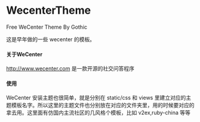 WecenterTheme
=============

Free WeCenter Theme By Gothic 

这是早年做的一些 wecenter 的模板。

#### 关于WeCenter

http://www.wecenter.com 是一款开源的社交问答程序

#### 使用
WeCenter 安装主题也很简单，就是分别在 static/css 和 views 里建立对应的主题模板名字。所以这里的主题文件也分别放在对应的文件夹里，用的时候要对应的拿去用。这里面有仿国内主流社区的几风格个模板，比如 v2ex,ruby-china 等等
